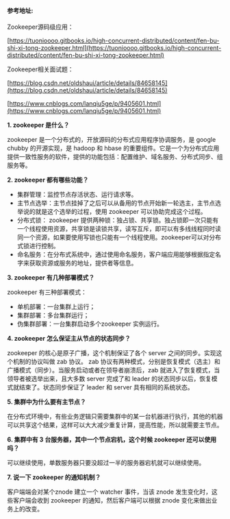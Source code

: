 #### 参考地址:

Zookeeper源码级应用：

[https://tuonioooo.gitbooks.io/high-concurrent-distributed/content/fen-bu-shi-xi-tong-zookeeper.html](https://tuonioooo.gitbooks.io/high-concurrent-distributed/content/fen-bu-shi-xi-tong-zookeeper.html)

Zookeeper相关面试题：

[https://blog.csdn.net/oldshaui/article/details/84658145](https://blog.csdn.net/oldshaui/article/details/84658145)

[https://www.cnblogs.com/lanqiu5ge/p/9405601.html](https://www.cnblogs.com/lanqiu5ge/p/9405601.html)

**1. zookeeper 是什么？**

zookeeper 是一个分布式的，开放源码的分布式应用程序协调服务，是 google chubby 的开源实现，是 hadoop 和 hbase 的重要组件。它是一个为分布式应用提供一致性服务的软件，提供的功能包括：配置维护、域名服务、分布式同步、组服务等。

**2. zookeeper 都有哪些功能？**

* 集群管理：监控节点存活状态、运行请求等。
* 主节点选举：主节点挂掉了之后可以从备用的节点开始新一轮选主，主节点选举说的就是这个选举的过程，使用
  zookeeper 可以协助完成这个过程。
* 分布式锁：
  zookeeper 提供两种锁：独占锁、共享锁。独占锁即一次只能有一个线程使用资源，共享锁是读锁共享，读写互斥，即可以有多线线程同时读同一个资源，如果要使用写锁也只能有一个线程使用。zookeeper可以对分布式锁进行控制。
* 命名服务：在分布式系统中，通过使用命名服务，客户端应用能够根据指定名字来获取资源或服务的地址，提供者等信息。

**3. zookeeper 有几种部署模式？**

zookeeper 有三种部署模式：

* 单机部署：一台集群上运行；
* 集群部署：多台集群运行；
* 伪集群部署：一台集群启动多个zookeeper 实例运行。

**4. zookeeper 怎么保证主从节点的状态同步？**

zookeeper 的核心是原子广播，这个机制保证了各个 server 之间的同步。实现这个机制的协议叫做 zab 协议。 zab 协议有两种模式，分别是恢复模式（选主）和广播模式（同步）。当服务启动或者在领导者崩溃后，zab 就进入了恢复模式，当领导者被选举出来，且大多数 server 完成了和 leader 的状态同步以后，恢复模式就结束了。状态同步保证了 leader 和 server 具有相同的系统状态。

**5. 集群中为什么要有主节点？**

在分布式环境中，有些业务逻辑只需要集群中的某一台机器进行执行，其他的机器可以共享这个结果，这样可以大大减少重复计算，提高性能，所以就需要主节点。

**6. 集群中有 3 台服务器，其中一个节点宕机，这个时候 zookeeper 还可以使用吗？**

可以继续使用，单数服务器只要没超过一半的服务器宕机就可以继续使用。

**7. 说一下 zookeeper 的通知机制？**

客户端端会对某个znode 建立一个 watcher 事件，当该 znode 发生变化时，这些客户端会收到 zookeeper 的通知，然后客户端可以根据 znode 变化来做出业务上的改变。

